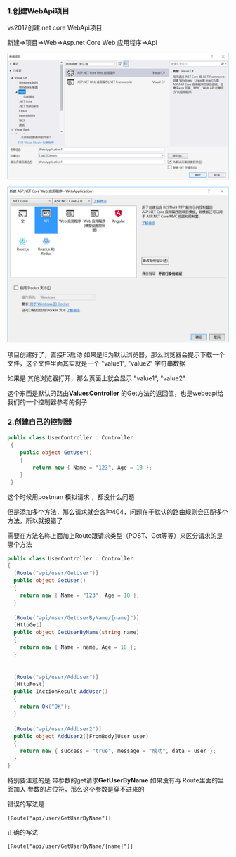 ### 1.创建WebApi项目

vs2017创建.net core WebApi项目

新建=>项目=>Web=>Asp.net Core Web 应用程序=>Api

![](img/1.png)

![](img/2.png)





项目创建好了，直接F5启动 如果是IE为默认浏览器，那么浏览器会提示下载一个文件，这个文件里面其实就是一个 "value1", "value2" 字符串数据

如果是 其他浏览器打开，那么页面上就会显示   "value1", "value2"



这个东西是默认的路由**ValuesController** 的Get方法的返回值，也是webeapi给我们的一个控制器参考的例子



### 2.创建自己的控制器

```c#
public class UserController : Controller
 {
    public object GetUser()
    {
    	return new { Name = "123", Age = 18 };
    }
 }
```

这个时候用postman 模拟请求 ，都没什么问题

但是添加多个方法，那么请求就会各种404，问题在于默认的路由规则会匹配多个方法，所以就报错了

需要在方法名称上面加上Route跟请求类型（POST、Get等等）来区分请求的是哪个方法

```c#
public class UserController : Controller
{
  [Route("api/user/GetUser")]
  public object GetUser()
  {
    return new { Name = "123", Age = 18 };
  }

  [Route("api/user/GetUserByName/{name}")]
  [HttpGet]
  public object GetUserByName(string name)
  {
    return new { Name = name, Age = 18 };
  }


  [Route("api/user/AddUser")]
  [HttpPost]
  public IActionResult AddUser()
  {
    return Ok("OK");
  }

  [Route("api/user/AddUser2")]
  public object AddUser2([FromBody]User user)
  {
    return new { success = "true", message = "成功", data = user };
  }
}
```

特别要注意的是 带参数的get请求**GetUserByName** 如果没有再 Route里面的里面加入 参数的占位符，那么这个参数是穿不进来的

错误的写法是

```
[Route("api/user/GetUserByName")]
```

正确的写法

```
[Route("api/user/GetUserByName/{name}")]
```



